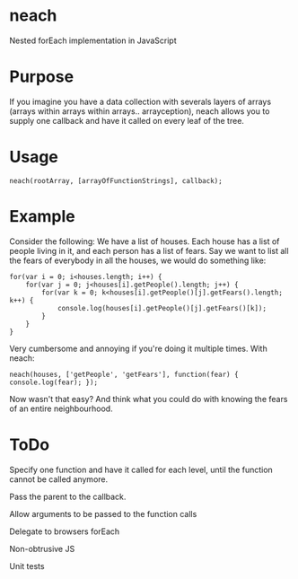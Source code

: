 neach
=====

Nested forEach implementation in JavaScript

Purpose
=====

If you imagine you have a data collection with severals layers of arrays (arrays within arrays within arrays.. arrayception), neach allows you to supply one callback and have it called on every leaf of the tree.


Usage
=====

	neach(rootArray, [arrayOfFunctionStrings], callback);


Example
=====

Consider the following:
We have a list of houses. Each house has a list of people living in it, and each person has a list of fears. Say we want to list all the fears of everybody in all the houses, we would do something like:

	for(var i = 0; i<houses.length; i++) {
		for(var j = 0; j<houses[i].getPeople().length; j++) {
			for(var k = 0; k<houses[i].getPeople()[j].getFears().length; k++) {
				console.log(houses[i].getPeople()[j].getFears()[k]);
			}
		}
	}

Very cumbersome and annoying if you're doing it multiple times. With neach:

	neach(houses, ['getPeople', 'getFears'], function(fear) { console.log(fear); });

Now wasn't that easy? And think what you could do with knowing the fears of an entire neighbourhood.


ToDo
=====
Specify one function and have it called for each level, until the function cannot be called anymore.

Pass the parent to the callback.

Allow arguments to be passed to the function calls

Delegate to browsers forEach

Non-obtrusive JS

Unit tests